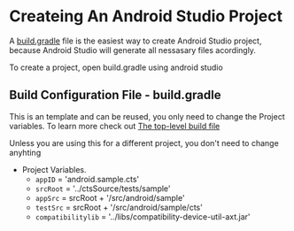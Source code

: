 # Createing An Android Studio Project
A [build.gradle](https://github.com/Alwin-Lin/development-debug-androidTest/blob/master/CtsSampleDeviceTestCases/ctsDeviceTestCaseProject/build.gradle) file is the easiest way to create Android Studio project, because Android Studio will generate all nessasary files acordingly. 

To create a project, open build.gradle using android studio

## Build Configuration File - build.gradle 
This is an template and can be reused, you only need to change the Project variables. To learn more check out [The top-level build file](https://developer.android.com/studio/build#top-level)

 Unless you are using this for a different project, you don't need to change anyhting

* Project Variables.
    * ```appID``` = 'android.sample.cts'
    * ```srcRoot``` = '../ctsSource/tests/sample'
    * ```appSrc``` = srcRoot + '/src/android/sample'
    * ```testSrc``` = srcRoot + '/src/android/sample/cts'
    * ```compatibilitylib``` = '../libs/compatibility-device-util-axt.jar'
